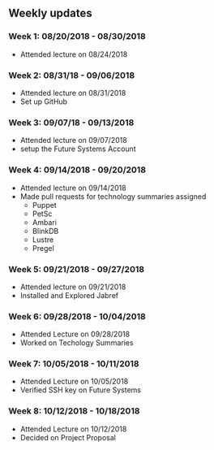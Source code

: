 ## Weekly updates

### Week 1: 08/20/2018 - 08/30/2018

  * Attended lecture on 08/24/2018

### Week 2: 08/31/18 - 09/06/2018

  * Attended lecture on 08/31/2018
  * Set up GitHub

### Week 3: 09/07/18 - 09/13/2018
  
  * Attended lecture on 09/07/2018
  * setup the Future Systems Account
  
### Week 4: 09/14/2018 - 09/20/2018
  
  * Attended lecture on 09/14/2018
  * Made pull requests for technology summaries assigned
    * Puppet
    * PetSc
    * Ambari
    * BlinkDB
    * Lustre
    * Pregel

### Week 5: 09/21/2018 - 09/27/2018
  
  * Attended lecture on 09/21/2018
  * Installed and Explored Jabref
  
### Week 6: 09/28/2018 - 10/04/2018
  
  * Attended Lecture on 09/28/2018
  * Worked on Techology Summaries
  
### Week 7: 10/05/2018 - 10/11/2018
  
  * Attended Lecture on 10/05/2018
  * Verified SSH key on Future Systems
  
### Week 8: 10/12/2018 - 10/18/2018

  * Attended Lecture on 10/12/2018
  * Decided on Project Proposal
